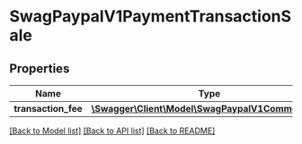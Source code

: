 # SwagPaypalV1PaymentTransactionSale

## Properties
Name | Type | Description | Notes
------------ | ------------- | ------------- | -------------
**transaction_fee** | [**\Swagger\Client\Model\SwagPaypalV1CommonValue**](SwagPaypalV1CommonValue.md) |  | [optional] 

[[Back to Model list]](../../README.md#documentation-for-models) [[Back to API list]](../../README.md#documentation-for-api-endpoints) [[Back to README]](../../README.md)

